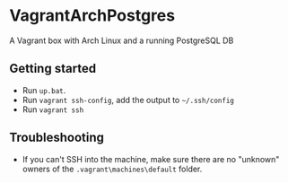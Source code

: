 # VagrantArchPostgres
A Vagrant box with Arch Linux and a running PostgreSQL DB

## Getting started
- Run `up.bat`.
- Run `vagrant ssh-config`, add the output to `~/.ssh/config`
- Run `vagrant ssh`

## Troubleshooting
- If you can't SSH into the machine, make sure there are no "unknown" owners of the `.vagrant\machines\default` folder.
